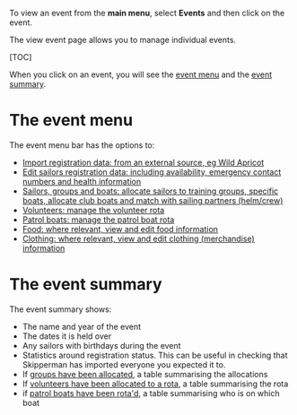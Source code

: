 To view an event from the **main menu**, select **Events** and then click on the event.

The view event page allows you to manage individual events.


[TOC]

When you click on an event, you will see the [event menu](#the-event-menu) and the [event summary](#the-event-summary-). 

# The event menu

The event menu bar has the options to:

- [Import registration data: from an external source, eg Wild Apricot](import_registration_data_help.md)
- [Edit sailors registration data: including availability, emergency contact numbers and health information](link_required.md)
- [Sailors, groups and boats: allocate sailors to training groups, specific boats, allocate club boats and match with sailing partners (helm/crew)](link_required.md)
- [Volunteers: manage the volunteer rota](volunteer_rota_help.md)
- [Patrol boats: manage the patrol boat rota](patrol_boat_help.md)
- [Food: where relevant, view and edit food information](link_required.md)
- [Clothing: where relevant, view and edit clothing (merchandise) information](link_required.md)


# The event summary 

The event summary shows:

- The name and year of the event
- The dates it is held over
- Any sailors with birthdays during the event
- Statistics around registration status. This can be useful in checking that Skipperman has imported everyone you expected it to.
- If [groups have been allocated](link_required.md), a table summarising the allocations
- If [volunteers have been allocated to a rota](volunteer_rota_help.md), a table summarising the rota
- if [patrol boats have been rota'd](patrol_boat_help.md), a table summarising who is on which boat



